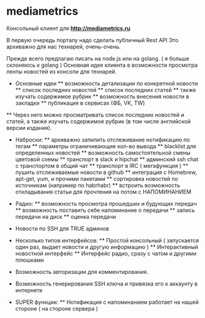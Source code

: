# mediametrics

Консольный клиент для **http://mediametrics.ru**

В первую очередь порталу надо сделать публичный Rest API
Это архиважно для нас технарей, очень-очень.

Прежде всего предлагаю писать на node.js или на golang. ( я больше склоняюсь к golang )
Основная идея клиента в возможности просмотра ленты новостей из консоли для технарей.

* Основные идеи
** возможность детализации по конкретной новости
** список последних новостей
** список последних статей
** также изучать содержимое рубрик
** возможность внесения новости в закладки
** публикация в сервисах (ФБ, VK, TW)

** Через него можно просматривать список последних новостей и статей, а также изучать содержимое рубрик (в том числе английской версии издания).

* Наброски:
** архиважно запилить отслеживание  нотификацию по тегам
** параметры ограничивающие кол-во вывода
** blacklist для определенных новостей
** возможность самостоятельной смены цветовой схемы
** транспорт в slack и hipchat
** админский ssh сhat c транспортом в общий чат
** транспорт в IRC ( мегафункция )
** пушить отслеживаемые новости в github
** интеграция с  Homebrew, apt-get, yum, и прочими пакетами
** сортировка новостей по источникам (например по habrhabr)
** встроить возможность откладывания статьи для прочтения на потом с НАПОМИНАНИЕМ

* Радио:
** возможность просмотра прошедших и будующих передач
** возможность поставить себе напоминание о передачи
** запись передачи на диск
** оценка передачи

* Новости по SSH для TRUE админов

* Несколько типов интерфейсов:
** Простой консольный ( запускается один раз, выдает новости и другую информацию )
** Интерактивный новостной интерфейс
** Интерфейс радио, сразу с чатом и другими плюшками

* Возможность авторизации для комментирования.
* Возможность генерирования SSH ключа и привязка его к аккаунту в интернете

* SUPER функции:
** Нотификация с напоминанием работает на нашей стороне ( на стороне сервера )

